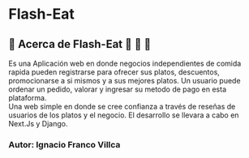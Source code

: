 # Flash-Eat

## 🚀 Acerca de Flash-Eat 🍔 🍺 🍕
Es una Aplicación web en donde negocios independientes de comida rapida pueden registrarse para ofrecer sus platos, descuentos, promocionarse a si mismos y a sus mejores platos.
Un usuario puede ordenar un pedido, valorar y ingresar su metodo de pago en esta plataforma.  
Una web simple en donde se cree confianza a través de reseñas de usuarios de los platos y el negocio.
El desarrollo se llevara a cabo en Next.Js y Django.
### Autor: Ignacio Franco Villca
